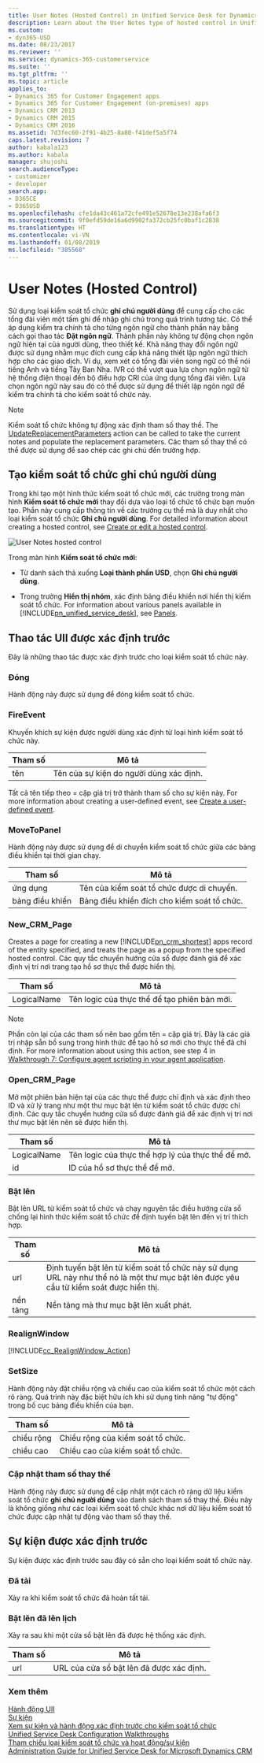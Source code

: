 ```yaml
---
title: User Notes (Hosted Control) in Unified Service Desk for Dynamics 365 for Customer Engagement apps| MicrosoftDocs
description: Learn about the User Notes type of hosted control in Unified Servoce Desk.
ms.custom:
- dyn365-USD
ms.date: 08/23/2017
ms.reviewer: ''
ms.service: dynamics-365-customerservice
ms.suite: ''
ms.tgt_pltfrm: ''
ms.topic: article
applies_to:
- Dynamics 365 for Customer Engagement apps
- Dynamics 365 for Customer Engagement (on-premises) apps
- Dynamics CRM 2013
- Dynamics CRM 2015
- Dynamics CRM 2016
ms.assetid: 7d3fec60-2f91-4b25-8a80-f41def5a5f74
caps.latest.revision: 7
author: kabala123
ms.author: kabala
manager: shujoshi
search.audienceType:
- customizer
- developer
search.app:
- D365CE
- D365USD
ms.openlocfilehash: cfe1da43c461a72cfe491e52678e13e238afa6f3
ms.sourcegitcommit: 9f0efd59de16a6d9902fa372cb25fc0baf1c2838
ms.translationtype: HT
ms.contentlocale: vi-VN
ms.lasthandoff: 01/08/2019
ms.locfileid: "385568"
---
```

# <a name="user-notes-hosted-control"></a>User Notes (Hosted Control)
Sử dụng loại kiểm soát tổ chức **ghi chú người dùng** để cung cấp cho các tổng đài viên một tấm ghi để nhập ghi chú trong quá trình tương tác. Có thể áp dụng kiểm tra chính tả cho từng ngôn ngữ cho thành phần này bằng cách gọi thao tác **Đặt ngôn ngữ**. Thành phần này không tự động chọn ngôn ngữ hiện tại của người dùng, theo thiết kế. Khả năng thay đổi ngôn ngữ được sử dụng nhằm mục đích cung cấp khả năng thiết lập ngôn ngữ thích hợp cho các giao dịch. Ví dụ, xem xét có tổng đài viên song ngữ có thể nói tiếng Anh và tiếng Tây Ban Nha. IVR có thể vượt qua lựa chọn ngôn ngữ từ hệ thống điện thoại đến bộ điều hợp CRI của ứng dụng tổng đài viên. Lựa chọn ngôn ngữ này sau đó có thể được sử dụng để thiết lập ngôn ngữ để kiểm tra chính tả cho kiểm soát tổ chức này.  
  
> [!NOTE]
>  Kiểm soát tổ chức không tự động xác định tham số thay thế. The [UpdateReplacementParameters](#UpdateReplacementParameters) action can be called to take the current notes and populate the replacement parameters. Các tham số thay thế có thể được sử dụng để sao chép các ghi chú đến trường hợp.  
  
<a name="Create"></a>   
## <a name="create-a-user-notes-hosted-control"></a>Tạo kiểm soát tổ chức ghi chú người dùng  
 Trong khi tạo một hình thức kiểm soát tổ chức mới, các trường trong màn hình **Kiểm soát tổ chức mới** thay đổi dựa vào loại tổ chức tổ chức bạn muốn tạo. Phần này cung cấp thông tin về các trường cụ thể mà là duy nhất cho loại kiểm soát tổ chức **Ghi chú người dùng**. For detailed information about creating a hosted control, see [Create or edit a hosted control](../unified-service-desk/create-edit-hosted-control.md).  
  
 ![User Notes hosted control](../unified-service-desk/media/crm-itpro-usd-usernoteshostedcontrol.png "User Notes hosted control")  
  
 Trong màn hình **Kiểm soát tổ chức mới**:  
  
- Từ danh sách thả xuống **Loại thành phần USD**, chọn **Ghi chú người dùng**.  
  
- Trong trường **Hiển thị nhóm**, xác định bảng điều khiển nơi hiển thị kiểm soát tổ chức. For information about various panels available in [!INCLUDE[pn_unified_service_desk](../includes/pn-unified-service-desk.md)], see [Panels](../unified-service-desk/panels-panel-types-panel-layouts.md#Panels).  
  
<a name="Actions"></a>   
## <a name="predefined-uii-actions"></a>Thao tác UII được xác định trước  
 Đây là những thao tác được xác định trước cho loại kiểm soát tổ chức này.  
  
<a name="Close"></a>   
### <a name="close"></a>Đóng  
 Hành động này được sử dụng để đóng kiểm soát tổ chức.  
  
### <a name="fireevent"></a>FireEvent  
 Khuyến khích sự kiện được người dùng xác định từ loại hình kiểm soát tổ chức này.  
  
|Tham số|Mô tả|  
|---------------|-----------------|  
|tên|Tên của sự kiện do người dùng xác định.|  
  
 Tất cả tên tiếp theo = cặp giá trị trở thành tham số cho sự kiện này. For more information about creating a user-defined event, see [Create a user-defined event](../unified-service-desk/create-user-defined-event.md).  
  
<a name="MoveToPanel"></a>   
### <a name="movetopanel"></a>MoveToPanel  
 Hành động này được sử dụng để di chuyển kiểm soát tổ chức giữa các bảng điều khiển tại thời gian chạy.  
  
|Tham số|Mô tả|  
|---------------|-----------------|  
|ứng dụng|Tên của kiểm soát tổ chức được di chuyển.|  
|bảng điều khiển|Bảng điều khiển đích cho kiểm soát tổ chức.|  
  
### <a name="newcrmpage"></a>New_CRM_Page  
 Creates a page for creating a new [!INCLUDE[pn_crm_shortest](../includes/pn-crm-shortest.md)] apps record of the entity specified, and treats the page as a popup from the specified hosted control. Các quy tắc chuyển hướng cửa sổ được đánh giá để xác định vị trí nơi trang tạo hồ sơ thực thể được hiển thị.  
  
|Tham số|Mô tả|  
|---------------|-----------------|  
|LogicalName|Tên logic của thực thể để tạo phiên bản mới.|  
  
> [!NOTE]
>  Phần còn lại của các tham số nên bao gồm tên = cặp giá trị. Đây là các giá trị nhập sẵn bổ sung trong hình thức để tạo hồ sơ mới cho thực thể đã chỉ định. For more information about using this action, see step 4 in [Walkthrough 7: Configure agent scripting in your agent application](../unified-service-desk/walkthrough-configure-agent-scripting-agent-application.md).  
  
### <a name="opencrmpage"></a>Open_CRM_Page  
 Mở một phiên bản hiện tại của các thực thể được chỉ định và xác định theo ID và xử lý trang như một thư mục bật lên từ kiểm soát tổ chức được chỉ định. Các quy tắc chuyển hướng cửa sổ được đánh giá để xác định vị trí nơi thư mục bật lên nên sẽ được hiển thị.  
  
|Tham số|Mô tả|  
|---------------|-----------------|  
|LogicalName|Tên logic của thực thể hợp lý của thực thể để mở.|  
|id|ID của hồ sơ thực thể để mở.|  
  
### <a name="popup"></a>Bật lên  
 Bật lên URL từ kiểm soát tổ chức và chạy nguyên tắc điều hướng cửa sổ chống lại hình thức kiểm soát tổ chức để định tuyến bật lên đến vị trí thích hợp.  
  
|Tham số|Mô tả|  
|---------------|-----------------|  
|url|Định tuyến bật lên từ kiểm soát tổ chức này sử dụng URL này như thể nó là một thư mục bật lên được yêu cầu từ kiểm soát được hiển thị.|  
|nền tảng|Nền tảng mà thư mục bật lên xuất phát.|  
  
<a name="RealignWindow"></a>   
### <a name="realignwindow"></a>RealignWindow  
[!INCLUDE[cc_RealignWindow_Action](../includes/cc-realignwindow-action.md)]
  
<a name="SetSize"></a>   
### <a name="setsize"></a>SetSize  
 Hành động này đặt chiều rộng và chiều cao của kiểm soát tổ chức một cách rõ ràng. Quá trình này đặc biệt hữu ích khi sử dụng tính năng "tự động" trong bố cục bảng điều khiển của bạn.  
  
|Tham số|Mô tả|  
|---------------|-----------------|  
|chiều rộng|Chiều rộng của kiểm soát tổ chức.|  
|chiều cao|Chiều cao của kiểm soát tổ chức.|  
  
<a name="UpdateReplacementParameters"></a>   
### <a name="updatereplacementparameters"></a>Cập nhật tham số thay thế  
 Hành động này được sử dụng để cập nhật một cách rõ ràng dữ liệu kiểm soát tổ chức **ghi chú người dùng** vào danh sách tham số thay thế. Điều này là không giống như các loại kiểm soát tổ chức khác nơi dữ liệu kiểm soát tổ chức được cập nhật tự động vào tham số thay thế.  
  
<a name="Event"></a>   
## <a name="predefined-events"></a>Sự kiện được xác định trước  
 Sự kiện được xác định trước sau đây có sẵn cho loại kiểm soát tổ chức này.  
  
### <a name="loaded"></a>Đã tải  
 Xảy ra khi kiểm soát tổ chức đã hoàn tất tải.  
  
### <a name="popuprouted"></a>Bật lên đã lên lịch  
 Xảy ra sau khi một cửa sổ bật lên đã được hệ thống xác định.  
  
|Tham số|Mô tả|  
|---------------|-----------------|  
|url|URL của cửa sổ bật lên đã được xác định.|  
  
### <a name="see-also"></a>Xem thêm  
 [Hành động UII](../unified-service-desk/uii-actions.md)   
 [Sự kiện](../unified-service-desk/events.md)   
 [Xem sự kiện và hành động xác định trước cho kiểm soát tổ chức](../unified-service-desk/view-predefined-actions-events-hosted-control.md)   
 [Unified Service Desk Configuration Walkthroughs](../unified-service-desk/unified-service-desk-configuration-walkthroughs.md)   
 [Tham chiếu loại kiểm soát tổ chức và hoạt động/sự kiện](../unified-service-desk/hosted-control-types-action-event-reference.md)   
 [Administration Guide for Unified Service Desk for Microsoft Dynamics CRM](http://go.microsoft.com/fwlink/p/?LinkID=394402)
